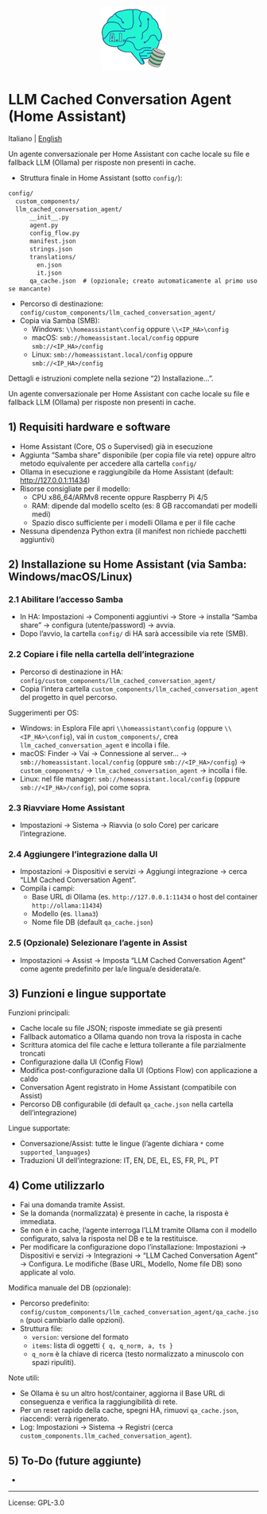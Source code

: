 <p align="center">
  <img src="assets/logo.png" alt="LLM Cached Conversation Agent logo" width="128" height="128" />
</p>

# LLM Cached Conversation Agent (Home Assistant)
Italiano | [English](README.en.md)

Un agente conversazionale per Home Assistant con cache locale su file e fallback LLM (Ollama) per risposte non presenti in cache.

- Struttura finale in Home Assistant (sotto `config/`):

```
config/
  custom_components/
  llm_cached_conversation_agent/
      __init__.py
      agent.py
      config_flow.py
      manifest.json
      strings.json
      translations/
        en.json
        it.json
      qa_cache.json  # (opzionale; creato automaticamente al primo uso se mancante)
```

- Percorso di destinazione: `config/custom_components/llm_cached_conversation_agent/`
- Copia via Samba (SMB):
  - Windows: `\\homeassistant\config` oppure `\\<IP_HA>\config`
  - macOS: `smb://homeassistant.local/config` oppure `smb://<IP_HA>/config`
  - Linux: `smb://homeassistant.local/config` oppure `smb://<IP_HA>/config`

Dettagli e istruzioni complete nella sezione “2) Installazione…”.


Un agente conversazionale per Home Assistant con cache locale su file e fallback LLM (Ollama) per risposte non presenti in cache.

## 1) Requisiti hardware e software

- Home Assistant (Core, OS o Supervised) già in esecuzione
- Aggiunta “Samba share” disponibile (per copia file via rete) oppure altro metodo equivalente per accedere alla cartella `config/`
- Ollama in esecuzione e raggiungibile da Home Assistant (default: http://127.0.0.1:11434)
- Risorse consigliate per il modello:
  - CPU x86_64/ARMv8 recente oppure Raspberry Pi 4/5
  - RAM: dipende dal modello scelto (es: 8 GB raccomandati per modelli medi)
  - Spazio disco sufficiente per i modelli Ollama e per il file cache
- Nessuna dipendenza Python extra (il manifest non richiede pacchetti aggiuntivi)

## 2) Installazione su Home Assistant (via Samba: Windows/macOS/Linux)

### 2.1 Abilitare l’accesso Samba
- In HA: Impostazioni → Componenti aggiuntivi → Store → installa “Samba share” → configura (utente/password) → avvia.
- Dopo l’avvio, la cartella `config/` di HA sarà accessibile via rete (SMB).

### 2.2 Copiare i file nella cartella dell’integrazione
- Percorso di destinazione in HA: `config/custom_components/llm_cached_conversation_agent/`
- Copia l’intera cartella `custom_components/llm_cached_conversation_agent` del progetto in quel percorso.

Suggerimenti per OS:
- Windows: in Esplora File apri `\\homeassistant\config` (oppure `\\<IP_HA>\config`), vai in `custom_components/`, crea `llm_cached_conversation_agent` e incolla i file.
- macOS: Finder → Vai → Connessione al server… → `smb://homeassistant.local/config` (oppure `smb://<IP_HA>/config`) → `custom_components/` → `llm_cached_conversation_agent` → incolla i file.
- Linux: nel file manager: `smb://homeassistant.local/config` (oppure `smb://<IP_HA>/config`), poi come sopra.

### 2.3 Riavviare Home Assistant
- Impostazioni → Sistema → Riavvia (o solo Core) per caricare l’integrazione.

### 2.4 Aggiungere l’integrazione dalla UI
- Impostazioni → Dispositivi e servizi → Aggiungi integrazione → cerca “LLM Cached Conversation Agent”.
- Compila i campi:
  - Base URL di Ollama (es. `http://127.0.0.1:11434` o host del container `http://ollama:11434`)
  - Modello (es. `llama3`)
  - Nome file DB (default `qa_cache.json`)

### 2.5 (Opzionale) Selezionare l’agente in Assist
- Impostazioni → Assist → Imposta “LLM Cached Conversation Agent” come agente predefinito per la/e lingua/e desiderata/e.

## 3) Funzioni e lingue supportate

Funzioni principali:
- Cache locale su file JSON; risposte immediate se già presenti
- Fallback automatico a Ollama quando non trova la risposta in cache
- Scrittura atomica del file cache e lettura tollerante a file parzialmente troncati
- Configurazione dalla UI (Config Flow)
- Modifica post-configurazione dalla UI (Options Flow) con applicazione a caldo
- Conversation Agent registrato in Home Assistant (compatibile con Assist)
- Percorso DB configurabile (di default `qa_cache.json` nella cartella dell’integrazione)

Lingue supportate:
- Conversazione/Assist: tutte le lingue (l’agente dichiara `*` come `supported_languages`)
- Traduzioni UI dell’integrazione: IT, EN, DE, EL, ES, FR, PL, PT

## 4) Come utilizzarlo

- Fai una domanda tramite Assist.
- Se la domanda (normalizzata) è presente in cache, la risposta è immediata.
- Se non è in cache, l’agente interroga l’LLM tramite Ollama con il modello configurato, salva la risposta nel DB e te la restituisce.
- Per modificare la configurazione dopo l’installazione: Impostazioni → Dispositivi e servizi → Integrazioni → “LLM Cached Conversation Agent” → Configura. Le modifiche (Base URL, Modello, Nome file DB) sono applicate al volo.

Modifica manuale del DB (opzionale):
- Percorso predefinito: `config/custom_components/llm_cached_conversation_agent/qa_cache.json` (puoi cambiarlo dalle opzioni).
- Struttura file:
  - `version`: versione del formato
  - `items`: lista di oggetti `{ q, q_norm, a, ts }`
  - `q_norm` è la chiave di ricerca (testo normalizzato a minuscolo con spazi ripuliti).

Note utili:
- Se Ollama è su un altro host/container, aggiorna il Base URL di conseguenza e verifica la raggiungibilità di rete.
- Per un reset rapido della cache, spegni HA, rimuovi `qa_cache.json`, riaccendi: verrà rigenerato.
- Log: Impostazioni → Sistema → Registri (cerca `custom_components.llm_cached_conversation_agent`).

## 5) To‑Do (future aggiunte)

- 

---

License: GPL-3.0